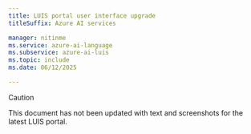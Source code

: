```yaml
---
title: LUIS portal user interface upgrade
titleSuffix: Azure AI services

manager: nitinme
ms.service: azure-ai-language
ms.subservice: azure-ai-luis
ms.topic: include 
ms.date: 06/12/2025

---
```


> [!Caution]
> This document has not been updated with text and screenshots for the latest LUIS portal. 
